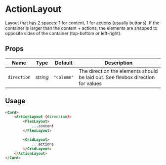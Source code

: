 # ActionLayout
Layout that has 2 spaces: 1 for content, 1 for actions (usually buttons).
If the container is larger than the content + actions, the elements are snapped
to opposite sides of the container (top-bottom or left-right).

## Props
| Name | Type | Default | Description |
| --- | --- | --- | --- |
| `direction` | _string_ | `"column"` | The direction the elements should be laid out. See flexbox direction for values

## Usage
```html
<Card>
    <ActionLayout {direction}>
        <FlexLayout>
            ...content
        </FlexLayout>

        <GridLayout>
            ...actions
        </GridLayout>
    </ActionLayout>
</Card>
```
